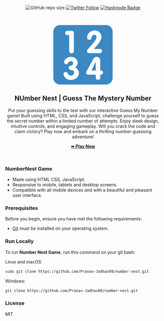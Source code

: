 <div align="center">

![GitHub repo size](https://img.shields.io/github/repo-size/Pranav-Jadhav09/number-nest)
[![Twitter Follow](https://img.shields.io/twitter/follow/Pranav_Jadhav09?style=social)](https://twitter.com/Pranav_Jadhav09)
[![Hashnode Badge](https://img.shields.io/badge/Read_What_I_learn-2962FF?style=social&logo=hashnode&logoColor=blue)](https://thejrpranav09.hashnode.dev/gsap-essentials-a-guide-to-basics-for-seamless-web-animations)

<br />
<br />

<img src="./favicon_io/android-chrome-192x192.png" style="width: 155">

<h2 align="center">NUmber Nest | Guess The Mystery Number</h2>
Put your guessing skills to the test with our interactive Guess My Number game! Built using HTML, CSS, and JavaScript, challenge yourself to guess the secret number within a limited number of attempts. Enjoy sleek design, intuitive controls, and engaging gameplay. Will you crack the code and claim victory? Play now and embark on a thrilling number-guessing adventure!

<a href="https://pranav-jadhav09.github.io/number-nest"><strong>➥ Play Now</strong></a>

</div>

<br />

### NumberNest Game

- Made using HTML CSS, JavaScript.
- Responsive to mobile, tablets and desktop screens.
- Compatible with all mobile devices and with a beautiful and pleasant user interface.

### Prerequisites

Before you begin, ensure you have met the following requirements:

- [Git](https://git-scm.com/downloads 'Download Git') must be installed on your operating system.

### Run Locally

To run **Number Nest Game**, run this command on your git bash:

Linux and macOS:

```bash
sudo git clone https://github.com/Pranav-Jadhav09/number-nest.git
```

Windows:

```bash
git clone https://github.com/Pranav-Jadhav09/number-nest.git
```

### License

MIT
